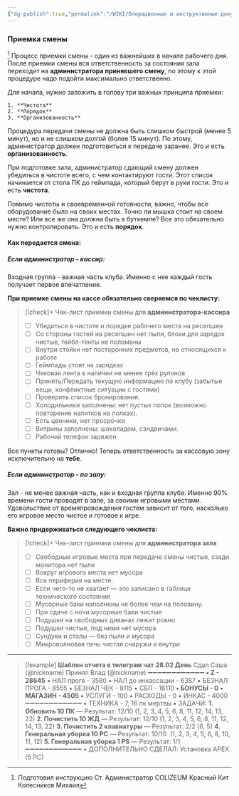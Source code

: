 ```yaml
---
{"dg-publish":true,"permalink":"/WIKI/Операционные и инструктивные документы/Администраторский справочник/FAQ Инструкции/🤝 Прием-передача смены/"}
---
```


### Приемка смены
[^1]
Процесс приемки смены - один из важнейших в начале рабочего дня. После приемки смены вся ответственность за состояния зала переходит на **администратора принявшего смену**, по этому к этой процедуре надо подойти максимально ответственно.

Для начала, нужно заложить в голову три важных принципа приемки:

```ad-attention
1. **Чистота**    
2. **Порядок**
3. **Организованность**
```

Процедура передачи смены не должна быть слишком быстрой (менее 5 минут), но и не слишком долгой (более 15 минут). По этому, администратор должен подготовиться к передаче заранее. Это и есть **организованность**.

При подготовке зала, администратор сдающий смену должен убедиться в чистоте всего, с чем контактируют гости. Этот список начинается от стола ПК до геймпада, который берут в руки гости. Это и есть **чистота**.

Помимо чистоты и своевременной готовности, важно, чтобы все оборудование было на своих местах. Точно ли мышка стоит на своем месте? Или все же она должна быть в буткемпе? Все это обязательно нужно контролировать. Это и есть **порядок**.

#### Как передается смена:

##### Если администратор - **кассир**:

Входная группа - важная часть клуба. Именно с нее каждый гость получает первое впечатление. 

**При приемке смены на кассе обязательно сверяемся по чеклисту:**

> [!check]+ Чек-лист приемки смены для **администратора-кассира** 
> - [ ] Убедиться в чистоте и порядке рабочего места на ресепшен 
> - [ ] Со стороны гостей на ресепшен нет пыли, блоки для зарядок чистые, тейбл-тенты не поломаны 
> - [ ] Внутри стойки нет посторонних предметов, не относящихся к работе 
> - [ ] Геймпады стоят на зарядках 
> - [ ] Чековая лента в наличии не менее трёх рулонов 
> - [ ] Принять/Передать текущую информацию по клубу (забытые вещи, конфликтные ситуации с гостями) 
> - [ ] Проверить список бронирования. 
> - [ ] Холодильники заполнены: нет пустых полок (возможно повторение напитков на полках). 
> - [ ] Есть ценники, нет просрочки
> - [ ] Витрины заполнены: шоколадом, сэндвичами. 
> - [ ] Рабочий телефон заряжен

Все пункты готовы? Отлично! Теперь ответственность за кассовую зону исключительно на **тебе**.

##### Если администратор - **по залу**:

Зал - не менее важная часть, как и входная группа клуба. Именно 90% времени гости проводят в зале, за своими игровыми местами. Удовольствие от времяпровождения гостем зависит от того, насколько его игровое место чистое и готовое к игре.

**Важно придерживаться следующего чеклиста:**
> [!check]+ Чек-лист приемки смены для **администратора зала**
> - [ ] Свободные игровые места при передаче смены чистые, сзади монитора нет пыли 
> - [ ] Вокруг игрового места нет мусора 
> - [ ] Вся периферия на месте. 
> - [ ] Если чего-то не хватает — это записано в таблице технического состояния 
> - [ ] Мусорные баки наполнены не более чем на половину. 
> - [ ] При сдаче с ночи мусорные баки чистые 
> - [ ] Подушки на свободных диванах лежат ровно 
> - [ ] Подушки чистые, под ними нет мусора 
> - [ ] Сундуки и столы — без пыли и мусора 
> - [ ] Микроволновая печь чистая снаружи и внутри

___

> [!example] **Шаблон отчета в телеграм чат**
> **28.02 День**
> Сдал Саша (@nickname)
> Принял Влад (@nickname)
> ➖➖➖➖➖➖➖➖➖➖➖➖
> **▪️ Z - 28645**
> ▪️ НАЛ прога - 3580
> ▪️ НАЛ до инкассации - 6387
> ▪️ БЕЗНАЛ ПРОГА - 8555
> ▪️ БЕЗНАЛ ЧЕК - 8115
> ▪️ СБП - 16110
> **▪️ БОНУСЫ - 0**
> **▪️ МАГАЗИН - 4505**
> ▪️ УСЛУГИ - 100
> ▪️ РАСХОДЫ - 0
> ▪️ ИНКАС - 4000
> ➖➖➖➖➖➖➖➖➖➖➖➖
> ▪️ ТЕХНИКА - 7, 16 пк мертвы
> ▪️ ЗАДАЧИ:
> **1. Обновить 10 ПК** — Результат: 12/10
> (1, 2, 3, 4, 5, 6, 8, 11, 12, 14, 13, 22)
> **2. Почистить 10 ЖД** — Результат: 12/10
> (1, 2, 3, 4, 5, 6, 8, 11, 12, 14, 13, 22)
> **3. Почистить 2 клавиатуры** — Результат: 2/2
> (6, 5)
> **4. Генеральная уборка 10 PC** — Результат: 10/10 
> (1, 2, 3, 4, 5, 6, 8, 10, 11, 12)
> **5. Генеральная уборка 1 PS** — Результат: 1/1
>➖➖➖➖➖➖➖➖➖➖➖➖
> ▪️ ДОПОЛНИТЕЛЬНО СДЕЛАЛ:
> Установка APEX (5 PC)


[^1]: Подготовил инструкцию Ст. Администратор COLIZEUM Красный Кит Колесников Михаил
